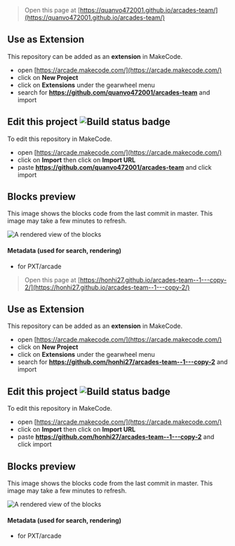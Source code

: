  


> Open this page at [https://quanvo472001.github.io/arcades-team/](https://quanvo472001.github.io/arcades-team/)

## Use as Extension

This repository can be added as an **extension** in MakeCode.

* open [https://arcade.makecode.com/](https://arcade.makecode.com/)
* click on **New Project**
* click on **Extensions** under the gearwheel menu
* search for **https://github.com/quanvo472001/arcades-team** and import

## Edit this project ![Build status badge](https://github.com/quanvo472001/arcades-team/workflows/MakeCode/badge.svg)

To edit this repository in MakeCode.

* open [https://arcade.makecode.com/](https://arcade.makecode.com/)
* click on **Import** then click on **Import URL**
* paste **https://github.com/quanvo472001/arcades-team** and click import

## Blocks preview

This image shows the blocks code from the last commit in master.
This image may take a few minutes to refresh.

![A rendered view of the blocks](https://github.com/quanvo472001/arcades-team/raw/master/.github/makecode/blocks.png)

#### Metadata (used for search, rendering)

* for PXT/arcade
<script src="https://makecode.com/gh-pages-embed.js"></script><script>makeCodeRender("{{ site.makecode.home_url }}", "{{ site.github.owner_name }}/{{ site.github.repository_name }}");</script>



> Open this page at [https://honhi27.github.io/arcades-team--1---copy-2/](https://honhi27.github.io/arcades-team--1---copy-2/)

## Use as Extension

This repository can be added as an **extension** in MakeCode.

* open [https://arcade.makecode.com/](https://arcade.makecode.com/)
* click on **New Project**
* click on **Extensions** under the gearwheel menu
* search for **https://github.com/honhi27/arcades-team--1---copy-2** and import

## Edit this project ![Build status badge](https://github.com/honhi27/arcades-team--1---copy-2/workflows/MakeCode/badge.svg)

To edit this repository in MakeCode.

* open [https://arcade.makecode.com/](https://arcade.makecode.com/)
* click on **Import** then click on **Import URL**
* paste **https://github.com/honhi27/arcades-team--1---copy-2** and click import

## Blocks preview

This image shows the blocks code from the last commit in master.
This image may take a few minutes to refresh.

![A rendered view of the blocks](https://github.com/honhi27/arcades-team--1---copy-2/raw/master/.github/makecode/blocks.png)

#### Metadata (used for search, rendering)

* for PXT/arcade
<script src="https://makecode.com/gh-pages-embed.js"></script><script>makeCodeRender("{{ site.makecode.home_url }}", "{{ site.github.owner_name }}/{{ site.github.repository_name }}");</script>
